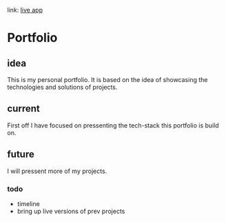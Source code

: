 link: [live app](https://johan-st.herokuapp.com/)

# Portfolio

## idea
This is my personal portfolio. It is based on the idea of showcasing the technologies and solutions of projects.

## current
First off I have focused on pressenting the tech-stack this portfolio is build on. 

## future
I will pressent more of my projects.

### todo
- timeline
- bring up live versions of prev projects

